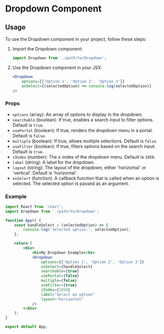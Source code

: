 # Dropdown Component

## Usage

To use the Dropdown component in your project, follow these steps:

1. Import the Dropdown component:
    ```javascript
    import Dropdown from './path/to/Dropdown';
    ```

2. Use the Dropdown component in your JSX:
    ```jsx
    <Dropdown
        options={['Option 1', 'Option 2', 'Option 3']}
        onSelect={(selectedOption) => console.log(selectedOption)}
    />
    ```

### Props

- `options` (array): An array of options to display in the dropdown.
- `searchable` (boolean): If true, enables a search input to filter options. Default is `true`.
- `usePortal` (boolean): If true, renders the dropdown menu in a portal. Default is `false`.
- `multiple` (boolean): If true, allows multiple selections. Default is `false`.
- `useFilter` (boolean): If true, filters options based on the search input. Default is `true`.
- `zIndex` (number): The z-index of the dropdown menu. Default is `1050`.
- `label` (string): A label for the dropdown.
- `layout` (string): The layout of the dropdown, either 'horizontal' or 'vertical'. Default is 'horizontal'.
- `onSelect` (function): A callback function that is called when an option is selected. The selected option is passed as an argument.

### Example

```jsx
import React from 'react';
import Dropdown from './path/to/Dropdown';

function App() {
    const handleSelect = (selectedOption) => {
        console.log('Selected option:', selectedOption);
    };

    return (
        <div>
            <h1>My Dropdown Example</h1>
            <Dropdown
                options={['Option 1', 'Option 2', 'Option 3']}
                onSelect={handleSelect}
                searchable={true}
                usePortal={false}
                multiple={false}
                useFilter={true}
                zIndex={1050}
                label="Select an option"
                layout="horizontal"
            />
        </div>
    );
}

export default App;
